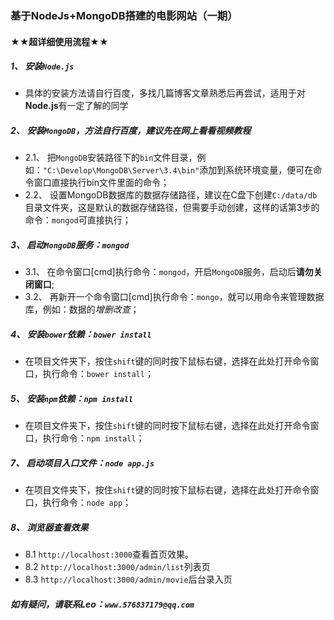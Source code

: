 ### 基于NodeJs+MongoDB搭建的电影网站（一期）
#### ★★超详细使用流程★★
##### 1、 **安装`Node.js`**
* 具体的安装方法请自行百度，多找几篇博客文章熟悉后再尝试，适用于对**Node.js**有一定了解的同学
##### 2、 **安装`MongoDB`**，方法自行百度，建议先在网上看看视频教程
* 2.1、 把`MongoDB`安装路径下的`bin`文件目录，例如：`"C:\Develop\MongoDB\Server\3.4\bin"`添加到系统环境变量，便可在命令窗口直接执行bin文件里面的命令；
* 2.2、 设置MongoDB数据库的数据存储路径，建议在C盘下创建`C:/data/db`目录文件夹，这是默认的数据存储路径，但需要手动创建，这样的话第3步的命令：`mongod`可直接执行；
##### 3、 启动`MongoDB`服务：`mongod`
* 3.1、 在命令窗口[cmd]执行命令：`mongod`，开启`MongoDB`服务，启动后**请勿关闭窗口**;
* 3.2、 再新开一个命令窗口[cmd]执行命令：`mongo`，就可以用命令来管理数据库，例如：数据的*增删改查*；
##### 4、 安装`bower`依赖：`bower install`
* 在项目文件夹下，按住`shift`键的同时按下鼠标右键，选择在此处打开命令窗口，执行命令：`bower install`；
##### 5、 安装`npm`依赖：`npm install`
* 在项目文件夹下，按住`shift`键的同时按下鼠标右键，选择在此处打开命令窗口，执行命令：`npm install`；
##### 7、 启动项目入口文件：`node app.js`
* 在项目文件夹下，按住`shift`键的同时按下鼠标右键，选择在此处打开命令窗口，执行命令：`node app`；
##### 8、 浏览器查看效果
* 8.1  `http://localhost:3000`查看首页效果。
* 8.2  `http://localhost:3000/admin/list`列表页
* 8.3  `http://localhost:3000/admin/movie`后台录入页
##### 如有疑问，请联系Leo：`www.576837179@qq.com`
